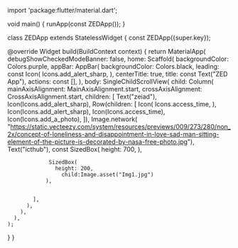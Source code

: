 import 'package:flutter/material.dart';

void main() {
  runApp(const ZEDApp());
}

class ZEDApp extends StatelessWidget {
  const ZEDApp({super.key});

  @override
  Widget build(BuildContext context) {
    return MaterialApp(
      debugShowCheckedModeBanner: false,
      home: Scaffold(
        backgroundColor: Colors.purple,
        appBar: AppBar(
          backgroundColor: Colors.black,
          leading: const Icon(
            Icons.add_alert_sharp,
          ),
          centerTitle: true,
          title: const Text("ZED App"),
          actions: const [],
        ),
        body: SingleChildScrollView(
          child: Column(
            mainAxisAlignment: MainAxisAlignment.start,
            crossAxisAlignment: CrossAxisAlignment.start,
            children: [
              Text("zeiad"),
              Icon(Icons.add_alert_sharp),
              Row(children: [
                Icon(
                  Icons.access_time,
                ),
                Icon(Icons.add_alert_sharp),
                Icon(Icons.access_time),
                Icon(Icons.add_a_photo),
              ]),
              Image.network(
                  "https://static.vecteezy.com/system/resources/previews/009/273/280/non_2x/concept-of-loneliness-and-disappointment-in-love-sad-man-sitting-element-of-the-picture-is-decorated-by-nasa-free-photo.jpg"),
              Text("icthub"),
              const SizedBox(
                height: 700, ),


                 SizedBox(
                   height: 200,
                     child:Image.asset("Img1.jpg")
                ),
                 

            ],
          ),
        ),
      ),
    );
  }
}
